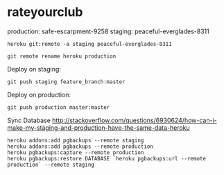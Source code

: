rateyourclub
============

    
production: safe-escarpment-9258
staging: peaceful-everglades-8311

    heroku git:remote -a staging peaceful-everglades-8311
    
    git remote rename heroku production
    

Deploy on staging:

    git push staging feature_branch:master
    
Deploy on production:

    git push production master:master
    
    
Sync Database
<http://stackoverflow.com/questions/6930624/how-can-i-make-my-staging-and-production-have-the-same-data-heroku>

    heroku addons:add pgbackups --remote staging
    heroku addons:add pgbackups --remote production
    heroku pgbackups:capture --remote production
    heroku pgbackups:restore DATABASE `heroku pgbackups:url --remote production` --remote staging

